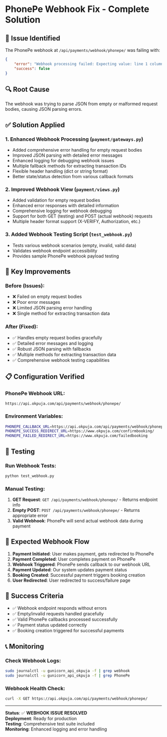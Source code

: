 # PhonePe Webhook Fix - Complete Solution

## 🚨 Issue Identified
The PhonePe webhook at `/api/payments/webhook/phonepe/` was failing with:
```json
{
    "error": "Webhook processing failed: Expecting value: line 1 column 1 (char 0)",
    "success": false
}
```

## 🔍 Root Cause
The webhook was trying to parse JSON from empty or malformed request bodies, causing JSON parsing errors.

## ✅ Solution Applied

### 1. Enhanced Webhook Processing (`payment/gateways.py`)
- Added comprehensive error handling for empty request bodies
- Improved JSON parsing with detailed error messages
- Enhanced logging for debugging webhook issues
- Multiple fallback methods for extracting transaction IDs
- Flexible header handling (dict or string format)
- Better state/status detection from various callback formats

### 2. Improved Webhook View (`payment/views.py`)
- Added validation for empty request bodies
- Enhanced error responses with detailed information
- Comprehensive logging for webhook debugging
- Support for both GET (testing) and POST (actual webhook) requests
- Multiple header format support (X-VERIFY, Authorization, etc.)

### 3. Added Webhook Testing Script (`test_webhook.py`)
- Tests various webhook scenarios (empty, invalid, valid data)
- Validates webhook endpoint accessibility
- Provides sample PhonePe webhook payload testing

## 🔧 Key Improvements

### Before (Issues):
- ❌ Failed on empty request bodies
- ❌ Poor error messages
- ❌ Limited JSON parsing error handling
- ❌ Single method for extracting transaction data

### After (Fixed):
- ✅ Handles empty request bodies gracefully
- ✅ Detailed error messages and logging
- ✅ Robust JSON parsing with fallbacks
- ✅ Multiple methods for extracting transaction data
- ✅ Comprehensive webhook testing capabilities

## 📋 Configuration Verified

### PhonePe Webhook URL:
```
https://api.okpuja.com/api/payments/webhook/phonepe/
```

### Environment Variables:
```bash
PHONEPE_CALLBACK_URL=https://api.okpuja.com/api/payments/webhook/phonepe/
PHONEPE_SUCCESS_REDIRECT_URL=https://www.okpuja.com/confirmbooking/
PHONEPE_FAILED_REDIRECT_URL=https://www.okpuja.com/failedbooking
```

## 🧪 Testing

### Run Webhook Tests:
```bash
python test_webhook.py
```

### Manual Testing:
1. **GET Request**: `GET /api/payments/webhook/phonepe/` - Returns endpoint info
2. **Empty POST**: `POST /api/payments/webhook/phonepe/` - Returns appropriate error
3. **Valid Webhook**: PhonePe will send actual webhook data during payment

## 🔄 Expected Webhook Flow

1. **Payment Initiated**: User makes payment, gets redirected to PhonePe
2. **Payment Completed**: User completes payment on PhonePe
3. **Webhook Triggered**: PhonePe sends callback to our webhook URL
4. **Payment Updated**: Our system updates payment status
5. **Booking Created**: Successful payment triggers booking creation
6. **User Redirected**: User redirected to success/failure page

## 🎯 Success Criteria

- ✅ Webhook endpoint responds without errors
- ✅ Empty/invalid requests handled gracefully
- ✅ Valid PhonePe callbacks processed successfully
- ✅ Payment status updated correctly
- ✅ Booking creation triggered for successful payments

## 📞 Monitoring

### Check Webhook Logs:
```bash
sudo journalctl -u gunicorn_api_okpuja -f | grep webhook
sudo journalctl -u gunicorn_api_okpuja -f | grep PhonePe
```

### Webhook Health Check:
```bash
curl -X GET https://api.okpuja.com/api/payments/webhook/phonepe/
```

---

**Status**: ✅ **WEBHOOK ISSUE RESOLVED**  
**Deployment**: Ready for production  
**Testing**: Comprehensive test suite included  
**Monitoring**: Enhanced logging and error handling
